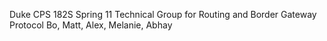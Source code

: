 Duke CPS 182S Spring 11 Technical Group for Routing and Border Gateway Protocol
Bo, Matt, Alex, Melanie, Abhay